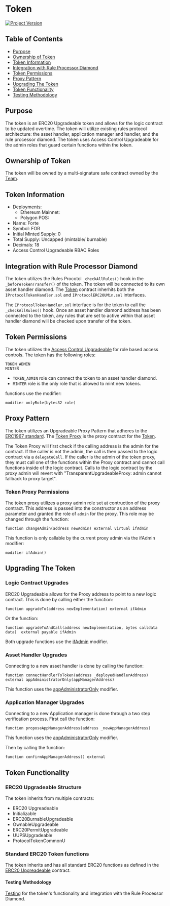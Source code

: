 # Token 
[![Project Version][version-image]][version-url]


## Table of Contents
- [Purpose](#purpose)
- [Ownership of Token](#ownership-of-token)
- [Token Information](#token-information)
- [Integration with Rule Processor Diamond](#integration-with-rule-processor-diamond)
- [Token Permissions](#token-permissions)
- [Proxy Pattern](#proxy-pattern)
- [Upgrading The Token](#upgrading-the-token)
- [Token Functionality](#token-functionality)
- [Testing Methodology](#testing-methodology)



## Purpose 
The token is an ERC20 Upgradeable token and allows for the logic contract to be updated overtime. The token will utilize existing rules protocol architecture: the asset handler, application manager and handler, and the rule processor diamond. The token uses Access Control Upgradeable for the admin roles that guard certain functions within the token.  


## Ownership of Token

The token will be owned by a multi-signature safe contract owned by the [Team](mailto:support@fortefoundation.io).

## Token Information
- Deployments: 
    - Ethereum Mainnet: <Mainnet Address>
    - Polygon POS: <Polygon Address> 
- Name: Forte 
- Symbol: FOR 
- Initial Minted Supply: 0 
- Total Supply: Uncapped (mintable/ burnable)
- Decimals: 18 
- Access Control Upgradeable RBAC Roles 

## Integration with Rule Processor Diamond 
The token utilizes the Rules Procotol `_checkAllRules()` hook in the `_beforeTokenTransfer()` of the token. The token will be connected to its own asset handler diamond. The [Token](../../../src/token/ProtocolToken.sol) contract inherhits both the `IProtocolTokenHandler.sol` and `IProtocolERC20UMin.sol` interfaces.

The `IProtocolTokenHandler.sol` interface is for the token to call the `_checkAllRules()` hook. Once an asset handler diamond address has been connected to the token, any rules that are set to active within that asset handler diamond will be checked upon transfer of the token. 

## Token Permissions
The token utilizes the [Access Control Upgradeable](https://github.com/OpenZeppelin/openzeppelin-contracts-upgradeable/blob/master/contracts/access/AccessControlUpgradeable.sol) for role based access controls.
The token has the following roles: 
```solidity
TOKEN_ADMIN 
MINTER
```
- `TOKEN_ADMIN` role can connect the token to an asset handler diamond.  
- `MINTER` role is the only role that is allowed to mint new tokens.

functions use the modifier:
```solidity
modifier onlyRole(bytes32 role)
```

## Proxy Pattern 

The token utilizes an Upgradeable Proxy Pattern that adheres to the [ERC1967 standard](https://eips.ethereum.org/EIPS/eip-1967). The [Token Proxy](../../../src/token/ProtocolTokenProxy.sol) is the proxy contract for the [Token](../../../src/token/ProtocolToken.sol). 

The Token Proxy will first check if the calling address is the admin for the contract. If the caller is not the admin, the call is then passed to the logic contract via a `delegateCall`. If the caller is the admin of the token proxy, they must call one of the functions within the Proxy contract and cannot call functions inside of the logic contract. Calls to the logic contract by the proxy admin will revert with "TransparentUpgradeableProxy: admin cannot fallback to proxy target". 

### Token Proxy Permissions 
The token proxy utilizes a proxy admin role set at contruction of the proxy contract. This address is passed into the constructor as an address parameter and granted the role of `admin` for the proxy. This role may be changed through the function: 

```solidity
function changeAdmin(address newAdmin) external virtual ifAdmin
```

This function is only callable by the current proxy admin via the ifAdmin modifier: 

```solidity
modifier ifAdmin() 
```

## Upgrading The Token 
### Logic Contract Upgrades
ERC20 Upgradeable allows for the Proxy address to point to a new logic contract. This is done by calling either the function: 
```solidity
function upgradeTo(address newImplementation) external ifAdmin
```
Or the function:
```solidity
function upgradeToAndCall(address newImplementation, bytes calldata data)  external payable ifAdmin
```
Both upgrade functions use the [ifAdmin](#token-permissions) modifier. 

### Asset Handler Upgrades
Connecting to a new asset handler is done by calling the function: 
```solidity
function connectHandlerToToken(address _deployedHandlerAddress) external appAdministratorOnly(appManagerAddress) 
```
This function uses the [appAdministratorOnly](#token-permissions) modifier. 

### Application Manager Upgrades 
Connecting to a new Application manager is done through a two step verification process. First call the function: 
```solidity
function proposeAppManagerAddress(address _newAppManagerAddress)
```
This function uses the [appAdministratorOnly](#token-permissions) modifier. 

Then by calling the function: 
```solidity
function confirmAppManagerAddress() external
```

## Token Functionality 
### ERC20 Upgradeable Structure
The token inherits from multiple contracts: 
- ERC20 Upgreadeable
- Initializable 
- ERC20BurnableUpgradeable 
- OwnableUpgradeable 
- ERC20PermitUpgradeable 
- UUPSUpgradeable 
- ProtocolTokenCommonU 

### Standard ERC20 Token functions 
The token inherits and has all standard ERC20 functions as defined in the [ERC20 Upgreadeable](https://github.com/OpenZeppelin/openzeppelin-contracts-upgradeable/blob/master/contracts/token/ERC20/ERC20Upgradeable.sol) contract. 

#### Testing Methodology 
[Testing](./ERC20_UPGRADEABLE_TESTING_METHODOLOGY.md) for the token's functionality and integration with the Rule Processor Diamond.


<!-- These are the header links -->
[version-image]: https://img.shields.io/badge/Version-1.0.0-brightgreen?style=for-the-badge&logo=appveyor
[version-url]: https://github.com/Forte-Service-Company-Ltd/forte-token